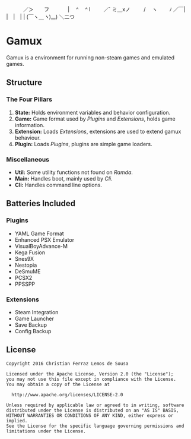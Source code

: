 　 　　／＞　　フ
　　 　| 　^　 ^ l
　 　／` ミ＿xノ
　　 /　 ヽ　　 ﾉ
／￣|　　 |　|　|
| (￣ヽ＿_ヽ_)__)
＼二つ

# Gamux

Gamux is a environment for running non-steam games and emulated games.

## Structure

### The Four Pillars

  1. __State:__ Holds environment variables and behavior configuration.
  2. __Game:__ Game format used by _Plugins_ and _Extensions_, holds game
  information.
  3. __Extension:__ Loads _Extensions_, extensions are used to extend gamux
  behaviour.
  4. __Plugin:__ Loads _Plugins_, plugins are simple game loaders.

### Miscellaneous

  * __Util:__ Some utility functions not found on _Ramda_.
  * __Main:__ Handles boot, mainly used by _Cli_.
  * __Cli:__ Handles command line options.

## Batteries Included

### Plugins

* YAML Game Format
* Enhanced PSX Emulator
* VisualBoyAdvance-M
* Kega Fusion
* Snes9X
* Nestopia
* DeSmuME
* PCSX2
* PPSSPP

### Extensions

* Steam Integration
* Game Launcher
* Save Backup
* Config Backup

## License

    Copyright 2016 Christian Ferraz Lemos de Sousa

    Licensed under the Apache License, Version 2.0 (the "License");
    you may not use this file except in compliance with the License.
    You may obtain a copy of the License at

      http://www.apache.org/licenses/LICENSE-2.0

    Unless required by applicable law or agreed to in writing, software
    distributed under the License is distributed on an "AS IS" BASIS,
    WITHOUT WARRANTIES OR CONDITIONS OF ANY KIND, either express or implied.
    See the License for the specific language governing permissions and
    limitations under the License.
